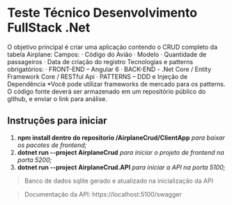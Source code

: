 # Teste Técnico Desenvolvimento FullStack .Net

O objetivo principal é criar uma aplicação contendo o CRUD completo da
tabela Airplane:
Campos:
· Código do Avião
· Modelo
· Quantidade de passageiros
· Data de criação do registro
Tecnologias e patterns obrigatórios:
· FRONT-END – Angular 6
· BACK-END - .Net Core / Entity Framework Core / RESTful Api
· PATTERNS – DDD e Injeção de Dependência
*Você pode utilizar frameworks de mercado para os patterns.
O código fonte deverá ser armazenado em um repositório público do
github, e enviar o link para análise.

## Instruções para iniciar
 1. **npm install dentro do repositorio /AirplaneCrud/ClientApp** *para baixar os pacotes de frontend;*
 2. **dotnet run --project AirplaneCrud**  *para iniciar o projeto de frontend na porta 5200;*
 3. **dotnet run --project AirplaneCrud.API**  *para iniciar a API na porta 5100;*

> Banco de dados sqlite gerado e atualizado na inicialização da API

> Documentação da API: https://localhost:5100/swagger

